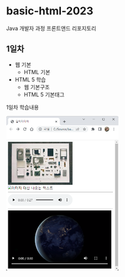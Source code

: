 # basic-html-2023
Java 개발자 과정 프론트앤드 리포지토리

## 1일차
- 웹 기본
    - HTML 기본 
- HTML 5 학습
    - 웹 기본구조
    - HTML 5 기본태그

1일차 학습내용
<!--[멀티미디어] (https://raw.githubusercontent.com/eunjoengme/basic-html-2023/main/image/day01.png)--!>
<img src="https://raw.githubusercontent.com/eunjoengme/basic-html-2023/main/image/day01.png" width=300>
